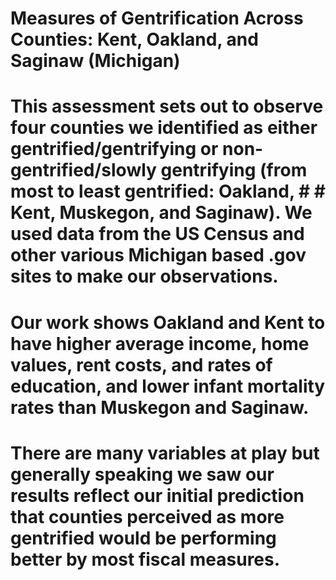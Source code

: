 # Measures of Gentrification Across Counties: Kent, Oakland, and Saginaw (Michigan)


# This assessment sets out to observe four counties we identified as either gentrified/gentrifying or non-gentrified/slowly gentrifying (from most to least gentrified: Oakland, # # Kent, Muskegon, and Saginaw). We used data from the US Census and other various Michigan based .gov sites to make our observations.

# Our work shows Oakland and Kent to have higher average income, home values, rent costs, and rates of education, and lower infant mortality rates than Muskegon and Saginaw.
# There are many variables at play but generally speaking we saw our results reflect our initial prediction that counties perceived as more gentrified would be performing better by most fiscal measures.
